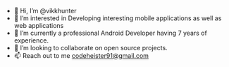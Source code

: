 - 👋 Hi, I’m @vikkhunter
- 👀 I’m interested in Developing interesting mobile applications as well as web applications
- 🌱 I’m currently a professional Android Developer having 7 years of experience.
- 💞️ I’m looking to collaborate on open source projects.
- 📫 Reach out to me codeheister91@gmail.com

<!---
vikkhunter/vikkhunter is a ✨ special ✨ repository because its `README.md` (this file) appears on your GitHub profile.
You can click the Preview link to take a look at your changes.
--->
